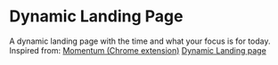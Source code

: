 # Dynamic Landing Page

A dynamic landing page with the time and what your focus is for today.
Inspired from: [Momentum (Chrome extension)](https://chrome.google.com/webstore/detail/momentum/laookkfknpbbblfpciffpaejjkokdgca?hl=en)
[Dynamic Landing page]()
